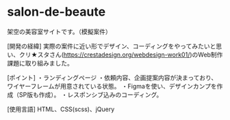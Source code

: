 # salon-de-beaute
架空の美容室サイトです。（模擬案件）

[開発の経緯]
実際の案件に近い形でデザイン、コーディングをやってみたいと思い、クリ★スタさん(https://crestadesign.org/webdesign-work01/)のWeb制作課題に取り組みました。

[ポイント]
・ランディングページ
・依頼内容、企画提案内容が決まっており、ワイヤーフレームが用意されている状態。
・Figmaを使い、デザインカンプを作成（SP版も作成）。
・レスポンシブ込みのコーディング。

[使用言語]
HTML、CSS(scss)、jQuery
